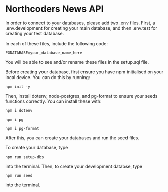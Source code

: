 # Northcoders News API

In order to connect to your databases, please add two .env files. First, a .env.development for creating your main database, and then .env.test for creating your test database.

In each of these files, include the following code:

```
PGDATABASE=your_database_name_here
```

You will be able to see and/or rename these files in the setup.sql file.

Before creating your database, first ensure you have npm initialised on your local device. You can do this by running:

```
npm init -y
```

Then, install dotenv, node-postgres, and pg-format to ensure your seeds functions correctly. You can install these with:

```
npm i dotenv
```

```
npm i pg
```

```
npm i pg-format
```

After this, you can create your databases and run the seed files.

To create your database, type

```
npm run setup-dbs
```

into the terminal. Then, to create your development databse, type

```
npm run seed
```

into the terminal.
